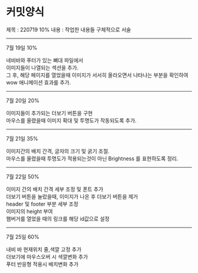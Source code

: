 # 커밋양식
제목 : 220719  10%
내용 : 작업한 내용들 구체적으로 서술

---------------------------------------------

7월 19일 10%

네비바와 푸터가 있는 뼈대 파일에서 
<br>
이미지들이 나열되는 섹션을 추가.
<br>
그 후, 해당 페이지를 열었을때 이미지가 서서히 올라오면서 나타나는 부분을 확인하여
<br>
wow 애니메이션 효과를 추가.

---------------------------------------------

7월 20일 20%

이미지들이 추가되는 더보기 버튼을 구현
<br>
마우스를 올렸을때 이미지 확대 및 투명도가 작동되도록 추가.


---------------------------------------------

7월 21일 35%

이미지간의 배치 간격, 글자의 크기 및 굵기 조절.
<br>
마우스를 올렸을때 투명도가 적용되는것이 아닌 Brightness 를 표현하도록 정리.


---------------------------------------------

7월 22일 50%

이미지 간의 배치 간격 세부 조정 및 폰트 추가
<br>
더보기 버튼을 눌렀을때, 이미지가 나온 후 더보기 버튼을 제거
<br>
header 및 footer 부분 세부 조정
<br>
이미지의 height 부여
<br>
햄버거를 열었을 때의 링크를 해당 id값으로 설정

---------------------------------------------

7월 25일 60%

내비 바 현재위치 줄,색깔 고정 추가
<br>
더보기에 마우스오버 시 색깔변화 추가
<br>
푸터 반응형 적용시 배치변화 추가
